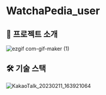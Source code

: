 # WatchaPedia_user

## :bookmark_tabs: 프로젝트 소개
![ezgif com-gif-maker (1)](https://user-images.githubusercontent.com/92245622/218246176-9861429c-31da-4ed2-b09e-c4dbec94bbae.gif)

## :hammer_and_wrench: 기술 스택

![KakaoTalk_20230211_163921064](https://user-images.githubusercontent.com/92245622/218246691-32646484-688f-44e1-acc2-3a1ecd6ef536.png)
